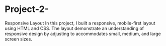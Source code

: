# Project-2-
Responsive Layout
In this project, I built a responsive, mobile-first layout using HTML and CSS. The layout demonstrate an understanding of responsive design by adjusting to accommodates small, medium, and large screen sizes.
